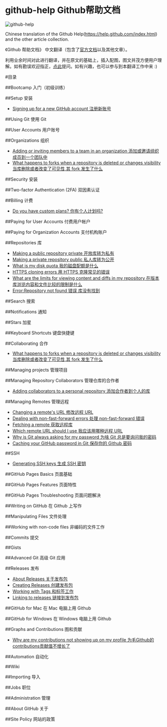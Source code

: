 github-help Github帮助文档
===========
![github-help](http://i1288.photobucket.com/albums/b484/waylau/waylau%20blog/github_help_zps9f50a555.jpg)

Chinese translation of the Github Help(https://help.github.com/index.html) and the other article collection.  

《Github 帮助文档》 中文翻译（包含了[官方文档](https://help.github.com/index.html)以及其他文章）。

利用业余时间对此进行翻译，并在原文的基础上，插入配图，图文并茂方便用户理解。如有勘误欢迎指正，[点此](https://github.com/waylau/github-help/issues)提问。如有兴趣，也可以参与到本翻译工作中来 :)

#目录

##Bootcamp 入门（初级训练）

##Setup 安装

* [Signing up for a new GitHub account 注册新账号](https://github.com/waylau/github-help/blob/master/Signing%20up%20for%20a%20new%20GitHub%20account%20%E6%B3%A8%E5%86%8C%E6%96%B0%E8%B4%A6%E5%8F%B7.md)

##Using Git 使用 Git

##User Accounts 用户账号

##Organizations 组织

* [Adding or inviting members to a team in an organization 添加或邀请组织成员到一个团队中](https://github.com/waylau/github-help/blob/master/Adding%20or%20inviting%20members%20to%20a%20team%20in%20an%20organization%20%E6%B7%BB%E5%8A%A0%E6%88%96%E9%82%80%E8%AF%B7%E7%BB%84%E7%BB%87%E6%88%90%E5%91%98%E5%88%B0%E4%B8%80%E4%B8%AA%E5%9B%A2%E9%98%9F%E4%B8%AD.md)
* [What happens to forks when a repository is deleted or changes visibility 当库删除或者改变了可见性,其 fork 发生了什么](https://github.com/waylau/github-help/blob/master/What%20happens%20to%20forks%20when%20a%20repository%20is%20deleted%20or%20changes%20visibility%20%E5%BD%93%E5%BA%93%E5%88%A0%E9%99%A4%E6%88%96%E8%80%85%E6%94%B9%E5%8F%98%E4%BA%86%E5%8F%AF%E8%A7%81%E6%80%A7%2C%E5%85%B6%20fork%20%E5%8F%91%E7%94%9F%E4%BA%86%E4%BB%80%E4%B9%88.md)

##Security 安装

##Two-factor Authentication (2FA) 双因素认证

##Billing 计费

* [Do you have custom plans? 你有个人计划吗?](https://github.com/waylau/github-help/blob/master/Do%20you%20have%20custom%20plans%20%E4%BD%A0%E6%9C%89%E4%B8%AA%E4%BA%BA%E8%AE%A1%E5%88%92%E5%90%97.md)

##Paying for User Accounts 付费用户帐户

##Paying for Organization Accounts 支付机构账户

##Repositories 库

* [Making a public repository private 开放库转为私有](https://github.com/waylau/github-help/blob/master/Making%20a%20public%20repository%20private%20%E5%BC%80%E6%94%BE%E5%BA%93%E8%BD%AC%E4%B8%BA%E7%A7%81%E6%9C%89.md)
* [Making a private repository public 私人库转为公开](https://github.com/waylau/github-help/blob/master/Making%20a%20private%20repository%20public%20%E7%A7%81%E4%BA%BA%E5%BA%93%E8%BD%AC%E4%B8%BA%E5%85%AC%E5%BC%80.md)
* [What is my disk quota 我的磁盘配额是什么](https://github.com/waylau/github-help/blob/master/What%20is%20my%20disk%20quota%20%E6%88%91%E7%9A%84%E7%A3%81%E7%9B%98%E9%85%8D%E9%A2%9D%E6%98%AF%E4%BB%80%E4%B9%88.md)
* [HTTPS cloning errors 用 HTTPS 克隆常见的错误](https://github.com/waylau/github-help/blob/master/HTTPS%20cloning%20errors%20%E7%94%A8%20HTTPS%20%E5%85%8B%E9%9A%86%E5%B8%B8%E8%A7%81%E7%9A%84%E9%94%99%E8%AF%AF.md)
* [What are the limits for viewing content and diffs in my repository 在版本库浏览内容和文件比较的限制是什么](https://github.com/waylau/github-help/blob/master/What%20are%20the%20limits%20for%20viewing%20content%20and%20diffs%20in%20my%20repository%20%E5%9C%A8%E7%89%88%E6%9C%AC%E5%BA%93%E6%B5%8F%E8%A7%88%E5%86%85%E5%AE%B9%E5%92%8C%E6%96%87%E4%BB%B6%E6%AF%94%E8%BE%83f%E7%9A%84%E9%99%90%E5%88%B6%E6%98%AF%E4%BB%80%E4%B9%88.md)
* [Error:Repository not found 错误 库没有找到](https://github.com/waylau/github-help/blob/master/Error%20Repository%20not%20found%20%E9%94%99%E8%AF%AF%20%E5%BA%93%E6%B2%A1%E6%9C%89%E6%89%BE%E5%88%B0.md)


##Search 搜索

##Notifications 通知

##Stars 加星

##Keyboard Shortcuts 键盘快捷键

##Collaborating 合作

* [What happens to forks when a repository is deleted or changes visibility 当库删除或者改变了可见性,其 fork 发生了什么](https://github.com/waylau/github-help/blob/master/What%20happens%20to%20forks%20when%20a%20repository%20is%20deleted%20or%20changes%20visibility%20%E5%BD%93%E5%BA%93%E5%88%A0%E9%99%A4%E6%88%96%E8%80%85%E6%94%B9%E5%8F%98%E4%BA%86%E5%8F%AF%E8%A7%81%E6%80%A7%2C%E5%85%B6%20fork%20%E5%8F%91%E7%94%9F%E4%BA%86%E4%BB%80%E4%B9%88.md)

##Managing projects 管理项目



##Managing Repository Collaborators 管理仓库的合作者

* [Adding collaborators to a personal repository 添加合作者到个人的库](https://github.com/waylau/github-help/blob/master/Adding%20collaborators%20to%20a%20personal%20repository%20%E6%B7%BB%E5%8A%A0%E5%90%88%E4%BD%9C%E8%80%85%E5%88%B0%E4%B8%AA%E4%BA%BA%E7%9A%84%E5%BA%93.md)

##Managing Remotes 管理远程

* [Changing a remote's URL 修改远程 URL](https://github.com/waylau/github-help/blob/master/Changing%20a%20remote's%20URL%20%E4%BF%AE%E6%94%B9%E8%BF%9C%E7%A8%8B%20URL.md)
* [Dealing with non-fast-forward errors 处理 non-fast-forward 错误](https://github.com/waylau/github-help/blob/master/Dealing%20with%20non-fast-forward%20errors%20%E5%A4%84%E7%90%86%20non-fast-forward%20%E9%94%99%E8%AF%AF.md)
* [Fetching a remote 获取远程库](https://github.com/waylau/github-help/blob/master/Fetching%20a%20remote%20%E8%8E%B7%E5%8F%96%E8%BF%9C%E7%A8%8B%E5%BA%93.md)
* [Which remote URL should I use 我应该用哪种远程 URL](https://github.com/waylau/github-help/blob/master/Which%20remote%20URL%20should%20I%20use%20%E6%88%91%E5%BA%94%E8%AF%A5%E7%94%A8%E5%93%AA%E7%A7%8D%E8%BF%9C%E7%A8%8B%20URL%20.md)
* [Why is Git always asking for my password 为啥 Git 总是要询问我的密码](https://github.com/waylau/github-help/blob/master/Why%20is%20Git%20always%20asking%20for%20my%20password%20%E4%B8%BA%E5%95%A5%20git%20%E6%80%BB%E6%98%AF%E8%A6%81%E8%AF%A2%E9%97%AE%E6%88%91%E7%9A%84%E5%AF%86%E7%A0%81.md)
* [Caching your GitHub password in Git 保存你的 Github 密码](https://github.com/waylau/github-help/blob/master/Caching%20your%20GitHub%20password%20in%20Git%20%E4%BF%9D%E5%AD%98%E4%BD%A0%E7%9A%84%20Github%20%E5%AF%86%E7%A0%81.md) 

##SSH

* [Generating SSH keys 生成 SSH 密钥](https://github.com/waylau/github-help/blob/master/Generating%20SSH%20keys%20%E7%94%9F%E6%88%90%20SSH%20%E5%AF%86%E9%92%A5.md)

##GitHub Pages Basics 页面基础

##GitHub Pages Features 页面特性

##GitHub Pages Troubleshooting 页面问题解决

##Writing on GitHub 在 Github 上写作

##Manipulating Files 文件处理

##Working with non-code files 非编码的文件工作

##Commits 提交

##Gists

##Advanced Git 高级 Git 应用

##Releases 发布

* [About Releases 关于发布包](https://github.com/waylau/github-help/blob/master/About%20Releases%20%E5%85%B3%E4%BA%8E%E5%8F%91%E5%B8%83%E5%8C%85.md)
* [Creating Releases 创建发布包](https://github.com/waylau/github-help/blob/master/Creating%20Releases%20%E5%88%9B%E5%BB%BA%E5%8F%91%E5%B8%83%E5%8C%85.md)
* [Working with Tags 和标签工作](https://github.com/waylau/github-help/blob/master/Working%20with%20Tags%20%E5%92%8C%E6%A0%87%E7%AD%BE%E5%B7%A5%E4%BD%9C.md)
* [Linking to releases 链接到发布包](https://github.com/waylau/github-help/blob/master/Linking%20to%20releases%20%E9%93%BE%E6%8E%A5%E5%88%B0%E5%8F%91%E5%B8%83%E5%8C%85.md)

##GitHub for Mac 在 Mac 电脑上用 Github

##GitHub for Windows 在 Windows 电脑上用 Github

##Graphs and Contributions 图和贡献

* [Why are my contributions not showing up on my profile 为毛Github的contributions贡献值不增长了](https://github.com/waylau/github-help/blob/master/Why%20are%20my%20contributions%20not%20showing%20up%20on%20my%20profile%20%E4%B8%BA%E6%AF%9BGithub%E7%9A%84contributions%E8%B4%A1%E7%8C%AE%E5%80%BC%E4%B8%8D%E5%A2%9E%E9%95%BF%E4%BA%86.md)

##Automation 自动化

##Wiki

##Importing 导入

##Jobs 职位

##Administration 管理

##About GitHub 关于

##Site Policy 网站的政策
